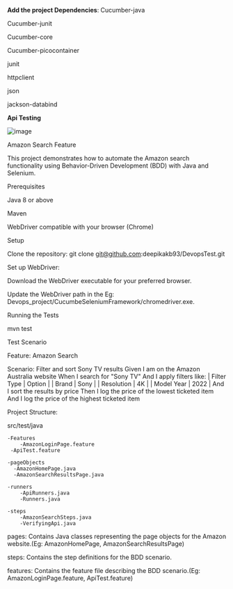 **Add the project Dependencies**:
Cucumber-java

Cucumber-junit

Cucumber-core

Cucumber-picocontainer

junit

httpclient

json

jackson-databind

**Api Testing**


![image](https://github.com/deepikakb93/DevopsTest/assets/70422581/5f958412-366a-4636-9bb2-6802d43969db)

Amazon Search Feature

This project demonstrates how to automate the Amazon search functionality using Behavior-Driven Development (BDD) 
with Java and Selenium.

Prerequisites

Java 8 or above

Maven

WebDriver compatible with your browser (Chrome)

Setup

Clone the repository: git clone git@github.com:deepikakb93/DevopsTest.git

Set up WebDriver:

Download the WebDriver executable for your preferred browser.

Update the WebDriver path in the Eg: Devops_project/CucumbeSeleniumFramework/chromedriver.exe.

Running the Tests

mvn test

Test Scenario

Feature: Amazon Search

  Scenario: Filter and sort Sony TV results
    Given I am on the Amazon Australia website
    When I search for "Sony TV"
    And I apply filters like:
      | Filter Type  | Option      |
      | Brand        | Sony        |
      | Resolution   | 4K          |
      | Model Year   | 2022        |
    And I sort the results by price 
    Then I log the price of the lowest ticketed item
    And I log the price of the highest ticketed item
	
Project Structure:

src/test/java

    -Features
		-AmazonLoginPage.feature
     -ApiTest.feature
        
    -pageObjects
	  -AmazonHomePage.java
      -AmazonSearchResultsPage.java
            
    -runners
        -ApiRunners.java
        -Runners.java
        
	-steps
		-AmazonSearchSteps.java
		-VerifyingApi.java

  
pages: Contains Java classes representing the page objects for the Amazon website.(Eg: AmazonHomePage, AmazonSearchResultsPage)

steps: Contains the step definitions for the BDD scenario.

features: Contains the feature file describing the BDD scenario.(Eg: AmazonLoginPage.feature, ApiTest.feature)
